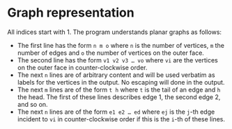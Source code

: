 # Graph representation

All indices start with 1.  The program understands planar graphs as follows:

* The first line has the form `n m o` where `n` is the number of vertices, `m`
  the number of edges and `o` the number of vertices on the outer face.
* The second line has the form `v1 v2 v3 … vo` where `vi` are the vertices on
  the outer face in counter-clockwise order.
* The next `n` lines are of arbitrary content and will be used verbatim as
  labels for the vertices in the output. No escaping will done in the output.
* The next `m` lines are of the form `t h` where `t` is the tail of an edge and
  `h` the head. The first of these lines describes edge 1, the second edge 2,
  and so on.
* The next `n` lines are of the form `e1 e2 … ed` where `ej` is the `j`-th edge
  incident to `vi` in counter-clockwise order if this is the `i`-th of these
  lines.
